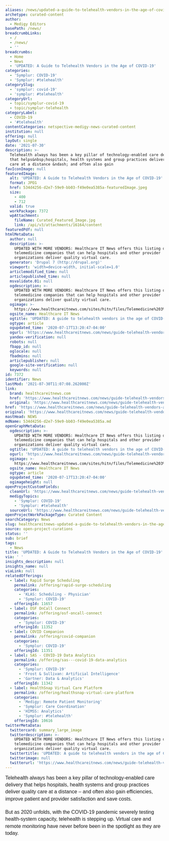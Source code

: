 ```yaml
---
aliases: /news/updated-a-guide-to-telehealth-vendors-in-the-age-of-covid-19
archetype: curated-content
author:
  - Medigy Editors
basePath: /news/
breadcrumbLinks:
  - /
  - /news/
  - ''
breadcrumbs:
  - Home
  - News
  - 'UPDATED: A Guide to Telehealth Vendors in the Age of COVID-19'
categories:
  - 'Symplur: COVID-19'
  - 'Symplur: #telehealth'
categorySlug:
  - 'symplur: covid-19'
  - 'symplur: #telehealth'
categoryUrl:
  - topic/symplur-covid-19
  - topic/symplur-telehealth
categoryLabel:
  - COVID-19
  - '#telehealth'
contentCategories: netspective-medigy-news-curated-content
institution: null
offering: null
layOut: single
date: '2021-07-30'
description: >-
  Telehealth always has been a key pillar of technology-enabled care delivery
  that helps&nbsp;hospitals, health systems and group practices deliver quality
  care at a distance &ndash; and often also gain
favIconImage: null
featuredImage:
  alt: 'UPDATED: A Guide to Telehealth Vendors in the Age of COVID-19'
  format: JPEG
  href: 534d4256-d2e7-59e9-bb03-f49e0ea5385a-featuredImage.jpeg
  size:
    - 400
    - 712
  valid: true
  workPackage: 7372
  wpAttachment:
    fileName: Curated_Featured_Image.jpg
    link: /api/v3/attachments/16164/content
featuredPdf: null
htmlMetaData:
  author: null
  description: >-
    UPDATED WITH MORE VENDORS: Healthcare IT News offers this listing of
    telemedicine companies that can help hospitals and other provider
    organizations deliver quality virtual care.
  generator: 'Drupal 7 (http://drupal.org)'
  viewport: 'width=device-width, initial-scale=1.0'
  articlemodified_time: null
  articlepublished_time: null
  msvalidate.01: null
  ogdescription: >-
    UPDATED WITH MORE VENDORS: Healthcare IT News offers this listing of
    telemedicine companies that can help hospitals and other provider
    organizations deliver quality virtual care.
  ogimage: >-
    https://www.healthcareitnews.com/sites/hitn/files/Telemedicine%203%20-%20712.jpg
  ogsite_name: Healthcare IT News
  ogtitle: 'UPDATED: A guide to telehealth vendors in the age of COVID-19'
  ogtype: article
  ogupdated_time: '2020-07-17T13:20:47-04:00'
  ogurl: 'https://www.healthcareitnews.com/news/guide-telehealth-vendors-age-covid-19'
  yandex-verification: null
  robots: null
  fbapp_id: null
  oglocale: null
  fbadmins: null
  articlepublisher: null
  google-site-verification: null
  keywords: null
id: 7372
identifier: News
lastMod: '2021-07-30T11:07:08.262000Z'
link:
  brand: healthcareitnews.com
  href: 'https://www.healthcareitnews.com/news/guide-telehealth-vendors-age-covid-19'
  original: 'https://www.healthcareitnews.com/news/guide-telehealth-vendors-age-covid-19'
href: 'https://www.healthcareitnews.com/news/guide-telehealth-vendors-age-covid-19'
original: 'https://www.healthcareitnews.com/news/guide-telehealth-vendors-age-covid-19'
mastHead: NEWS
mdName: 534d4256-d2e7-59e9-bb03-f49e0ea5385a.md
openGraphMetaData:
  ogdescription: >-
    UPDATED WITH MORE VENDORS: Healthcare IT News offers this listing of
    telemedicine companies that can help hospitals and other provider
    organizations deliver quality virtual care.
  ogtitle: 'UPDATED: A guide to telehealth vendors in the age of COVID-19'
  ogurl: 'https://www.healthcareitnews.com/news/guide-telehealth-vendors-age-covid-19'
  ogimage: >-
    https://www.healthcareitnews.com/sites/hitn/files/Telemedicine%203%20-%20712.jpg
  ogsite_name: Healthcare IT News
  ogtype: article
  ogupdated_time: '2020-07-17T13:20:47-04:00'
  ogimageheight: null
openProjectCustomFields:
  cleanUrl: 'https://www.healthcareitnews.com/news/guide-telehealth-vendors-age-covid-19'
  medigyTopics:
    - 'Symplur: COVID-19'
    - 'Symplur: #telehealth'
  sourceUrl: 'https://www.healthcareitnews.com/news/guide-telehealth-vendors-age-covid-19'
openProjectWorkPackageType: Curated Content
searchCategory: News
slug: healthcareitnews-updated-a-guide-to-telehealth-vendors-in-the-age-of-covid-19
source: open-project-curations
status: ''
sub: brief
tags:
  - News
title: 'UPDATED: A Guide to Telehealth Vendors in the Age of COVID-19'
via: ' '
insights_description: null
insights_name: null
viaLink: null
relatedOfferings:
  - label: Rapid Surge Scheduling
    permalink: /offering/rapid-surge-scheduling
    categories:
      - 'KLAS: Scheduling - Physician'
      - 'Symplur: COVID-19'
    offeringId: 11657
  - label: OSF OnCall Connect
    permalink: /offering/osf-oncall-connect
    categories:
      - 'Symplur: COVID-19'
    offeringId: 11352
  - label: COVID Companion
    permalink: /offering/covid-companion
    categories:
      - 'Symplur: COVID-19'
    offeringId: 11351
  - label: SAS - COVID-19 Data Analytics
    permalink: /offering/sas---covid-19-data-analytics
    categories:
      - 'Symplur: COVID-19'
      - 'Frost & Sullivan: Artificial Intelligence'
      - 'Gartner: Data & Analytics'
    offeringId: 11342
  - label: HealthSnap Virtual Care Platform
    permalink: /offering/healthsnap-virtual-care-platform
    categories:
      - 'Medigy: Remote Patient Monitoring'
      - 'Symplur: Care Coordination'
      - 'HIMSS: Analytics'
      - 'Symplur: #telehealth'
    offeringId: 10616
twitterMetaData:
  twittercard: summary_large_image
  twitterdescription: >-
    UPDATED WITH MORE VENDORS: Healthcare IT News offers this listing of
    telemedicine companies that can help hospitals and other provider
    organizations deliver quality virtual care.
  twittertitle: 'UPDATED: A guide to telehealth vendors in the age of COVID-19'
  twitterimage: null
  twitterurl: 'https://www.healthcareitnews.com/news/guide-telehealth-vendors-age-covid-19'
---
```

<p style="box-sizing: border-box; margin: 0px 0px 20px; line-height: 1.4; font-family: fira-sans, Helvetica, Arial, sans-serif; font-size: 16px;">Telehealth always has been a key pillar of technology-enabled care delivery that helps&nbsp;hospitals, health systems and group practices deliver quality care at a distance &ndash; and often also gain&nbsp;efficiencies, improve&nbsp;patient and provider satisfaction and save&nbsp;costs.</p>

<p style="box-sizing: border-box; margin: 0px 0px 20px; line-height: 1.4; font-family: fira-sans, Helvetica, Arial, sans-serif; font-size: 16px;">But as 2020 unfolds, with the COVID-19 pandemic severely testing health-system capacity, telehealth is stepping up. Virtual care and remote monitoring have never before been in the spotlight as they are today.</p>

<p>&nbsp;</p>
